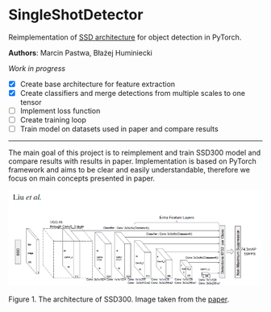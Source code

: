 # SingleShotDetector

Reimplementation of [SSD architecture][1] for object detection in PyTorch.

**Authors**: Marcin Pastwa, Błażej Huminiecki

_Work in progress_
- [x] Create base architecture for feature extraction
- [x] Create classifiers and merge detections from multiple scales to one tensor
- [ ] Implement loss function
- [ ] Create training loop
- [ ] Train model on datasets used in paper and compare results
---

The main goal of this project is to reimplement and train SSD300 model and compare results
with results in paper. Implementation is based on PyTorch framework and aims to be clear
and easily understandable, therefore we focus on main concepts presented in paper.

![SSD architecture](figures/ssd300_architecture.png)

Figure 1. The architecture of SSD300. Image taken from the [paper][1].

[1]: https://arxiv.org/abs/1512.02325

